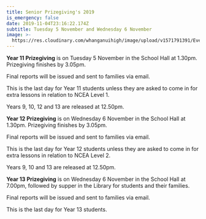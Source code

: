 ```yaml
---
title: Senior Prizegiving's 2019
is_emergency: false
date: 2019-11-04T23:16:22.174Z
subtitle: Tuesday 5 November and Wednesday 6 November
image: >-
  https://res.cloudinary.com/whanganuihigh/image/upload/v1571791391/Events/Maori-Awards-facebook-picture.jpg
---
```


**Year 11 Prizegiving** is on Tuesday 5 November in the School Hall at 1.30pm.
Prizegiving finishes by 3.05pm.

Final reports will be issued and sent to families via email.

This is the last day for Year 11 students unless they are asked to come in for extra lessons in relation to NCEA Level 1.

Years 9, 10, 12 and 13 are released at 12.50pm.

**Year 12 Prizegiving** is on Wednesday 6 November in the School Hall at 1.30pm.
Prizegiving finishes by 3.05pm.

Final reports will be issued and sent to families via email.

This is the last day for Year 12 students unless they are asked to come in for extra lessons in relation to NCEA Level 2.

Years 9, 10 and 13 are released at 12.50pm.

**Year 13 Prizegiving** is on Wednesday 6 November in the School Hall at 7.00pm, followed by supper in the Library for students and their families.

Final reports will be issued and sent to families via email.

This is the last day for Year 13 students.
